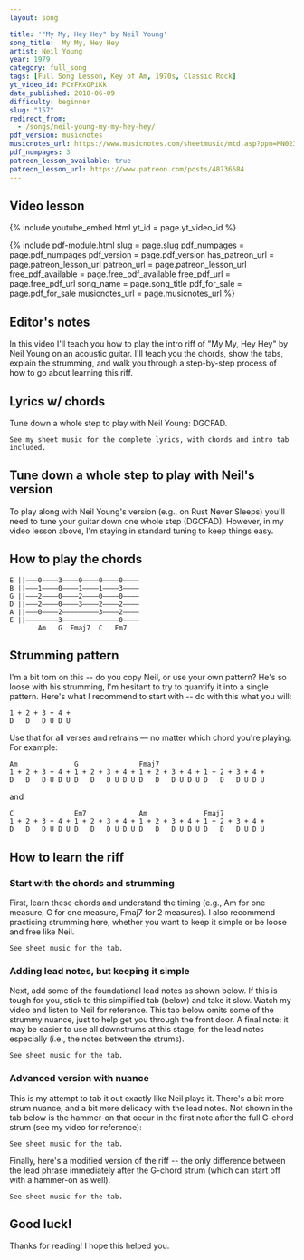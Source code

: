 ```yaml
---
layout: song

title: '"My My, Hey Hey" by Neil Young'
song_title:  My My, Hey Hey
artist: Neil Young
year: 1979
category: full_song
tags: [Full Song Lesson, Key of Am, 1970s, Classic Rock]
yt_video_id: PCYFKxOPiKk
date_published: 2018-06-09
difficulty: beginner
slug: "157"
redirect_from:
  - /songs/neil-young-my-my-hey-hey/
pdf_version: musicnotes
musicnotes_url: https://www.musicnotes.com/sheetmusic/mtd.asp?ppn=MN0235880
pdf_numpages: 3
patreon_lesson_available: true
patreon_lesson_url: https://www.patreon.com/posts/48736684
---
```


## Video lesson

{% include youtube_embed.html yt_id = page.yt_video_id %}

{% include pdf-module.html slug = page.slug pdf_numpages = page.pdf_numpages pdf_version = page.pdf_version has_patreon_url = page.patreon_lesson_url patreon_url = page.patreon_lesson_url free_pdf_available = page.free_pdf_available free_pdf_url = page.free_pdf_url song_name = page.song_title pdf_for_sale = page.pdf_for_sale musicnotes_url = page.musicnotes_url %}

## Editor's notes

In this video I'll teach you how to play the intro riff of "My My, Hey Hey" by Neil Young on an acoustic guitar. I'll teach you the chords, show the tabs, explain the strumming, and walk you through a step-by-step process of how to go about learning this riff.

## Lyrics w/ chords

Tune down a whole step to play with Neil Young: DGCFAD.

    See my sheet music for the complete lyrics, with chords and intro tab included.

<!-- INTRO

    E ||–––––––0–0–––––––––––3–3–3–––––––––––0–0–––0–0–0–0–––0–0–––––0–0–0––
    B ||–––––––1–1–––––––––––0–0–0–––––––––––1–1–––1–1–1–1–––1–1–––––1–1–1––
    G ||–––––––2–2–––––––––––0–0–0–––––––––––2–2–––2–2–2–2–––2–2–––––2–2–2––
    D ||–––––––2–2–––––––0–––0–0–0–––––––––––3–3–––3–3–3–3–––3–3–––––3–3–3––  x4
    A ||–––0–––––––0–2–3–––––––––––2–0–––0––––––––––––––––––––––––––––––––––
    E ||––––––––––––––––––(3)––––––––––3––––––––––––––––––––––––––––––––––––
           Am              G               Fmaj7
           1 + 2 + 3 + 4 + 1 + 2 + 3 + 4 + 1 + 2 + 3 + 4 + 1 + 2 + 3 + 4 +

VERSE
    Am    G       Fmaj7
    ...My my, hey hey
    Am          G               Fmaj7
    ...Rock and roll is here to stay
    C                 Em7      Am                Fmaj7
    ...It's better to burn out.... than to fade away
    Am    G       Fmaj7
    ...My my, hey hey

        [ play intro riff 1x ]

    Am              G                Fmaj7
    ...Out of the blue, and into the black
    Am                G                    Fmaj7
    ...They give you this, but you pay for that
    C                  Em7          Am         Fmaj7
    ...And once you're gone you can never come   back
                Am              G               Fmaj7
    When you're... out of the blue and into the black

        [ instrumental verse 1x, using intro riff & harmonica ]

    Am             G                     Fmaj7
    ...The king is gone, but he's not forgotten
    Am             G                 Fmaj7
    ...This is the story of a Johnny Rotten
    C                 Em7      Am               Fmaj7
    ...It's better to burn out... than it is to rust
    Am              G                    Fmaj7
    ...The king is gone, but he's not forgotten

        [ play intro riff 1x ]

    Am     G       Fmaj7
    ...Hey hey, my my
    Am          G              Fmaj7
    ...Rock and roll can never die
    C                      Em7     Am                Fmaj7
    ...There's more to the picture... than meets the eye
    Am     G       Fmaj7
    ...Hey hey, my my

        [ instrumental verse 1x, using intro riff & harmonica, fade to end ] -->

## Tune down a whole step to play with Neil's version

To play along with Neil Young's version (e.g., on Rust Never Sleeps) you'll need to tune your guitar down one whole step (DGCFAD). However, in my video lesson above, I'm staying in standard tuning to keep things easy.

## How to play the chords

    E ||–––0––––3––––0––––0––––0––––
    B ||–––1––––0––––1––––1––––3––––
    G ||–––2––––0––––2––––0––––0––––
    D ||–––2––––0––––3––––2––––2––––
    A ||–––0––––2–––––––––3––––2––––
    E ||––––––––3––––––––––––––0––––
           Am   G  Fmaj7  C   Em7

## Strumming pattern

I'm a bit torn on this -- do you copy Neil, or use your own pattern? He's so loose with his strumming, I'm hesitant to try to quantify it into a single pattern. Here's what I recommend to start with -- do with this what you will:

    1 + 2 + 3 + 4 +
    D   D   D U D U

Use that for all verses and refrains –– no matter which chord you're playing. For example:

    Am              G               Fmaj7
    1 + 2 + 3 + 4 + 1 + 2 + 3 + 4 + 1 + 2 + 3 + 4 + 1 + 2 + 3 + 4 +
    D   D   D U D U D   D   D U D U D   D   D U D U D   D   D U D U

and

    C               Em7             Am              Fmaj7
    1 + 2 + 3 + 4 + 1 + 2 + 3 + 4 + 1 + 2 + 3 + 4 + 1 + 2 + 3 + 4 +
    D   D   D U D U D   D   D U D U D   D   D U D U D   D   D U D U

## How to learn the riff

### Start with the chords and strumming

First, learn these chords and understand the timing (e.g., Am for one measure, G for one measure, Fmaj7 for 2 measures). I also recommend practicing strumming here, whether you want to keep it simple or be loose and free like Neil.

    See sheet music for the tab.

<!-- E ||–––0–––––––––––––-–3–––––––––––––––0–––––––––––––––0––––––––––––––––
B ||–––1–––––––––––––-–0–––––––––––––––1–––––––––––––––1––––––––––––––––
G ||–––2–––––––––––––-–0–––––––––––––––2–––––––––––––––2––––––––––––––––
D ||–––2–––––––––––––-–0–––––––––––––––3–––––––––––––––3––––––––––––––––
A ||–––0–––––––––––––-–2––––––––––––––––––––––––––––––––––––––––––––––––
E ||–––––––––––––––––––3––––––––––––––––––––––––––––––––––––––––––––––––
       Am              G               Fmaj7           Fmaj7
       1 + 2 + 3 + 4 + 1 + 2 + 3 + 4 + 1 + 2 + 3 + 4 + 1 + 2 + 3 + 4 + -->

### Adding lead notes, but keeping it simple

Next, add some of the foundational lead notes as shown below. If this is tough for you, stick to this simplified tab (below) and take it slow. Watch my video and listen to Neil for reference. This tab below omits some of the strummy nuance, just to help get you through the front door. A final note: it may be easier to use all downstrums at this stage, for the lead notes especially (i.e., the notes between the strums).

    See sheet music for the tab.

<!-- E ||–––––––0–––––––––––––––3––––––––––(0)––0–––0–0–0–0(0)––0–––0–0–0–0––
B ||–––––––1–––––––––––––––0––––––––––(1)––1–––1–1–1–1(1)––1–––1–1–1–1––
G ||–––––––2–––––––––––––––0–––––––––––2–––2–––2–2–2–2–2–––2–––2–2–2–2––
D ||–––––––2–––––––––0–––––0–––––––––––3–––3–––3–3–3–3–3–––3–––3–3–3–3––
A ||–––0–––––––0–2–3–––––––––––2–0–––0––––––––––––––––––––––––––––––––––
E ||–––––––––––––––––––3–––––––––––3––––––––––––––––––––––––––––––––––––
       Am              G               Fmaj7           Fmaj7
       1 + 2 + 3 + 4 + 1 + 2 + 3 + 4 + 1 + 2 + 3 + 4 + 1 + 2 + 3 + 4 + -->


### Advanced version with nuance

This is my attempt to tab it out exactly like Neil plays it. There's a bit more strum nuance, and a bit more delicacy with the lead notes. Not shown in the tab below is the hammer-on that occur in the first note after the full G-chord strum (see my video for reference):

    See sheet music for the tab.

<!-- E ||–––––––0–0–––––––––––3–3–3–––––––––––0–0–––0–0–0–0–––0–0–––––0–0–0––
B ||–––––––1–1–––––––––––0–0–0–––––––––––1–1–––1–1–1–1–––1–1–––––1–1–1––
G ||–––––––2–2–––––––––––0–0–0–––––––––––2–2–––2–2–2–2–––2–2–––––2–2–2––
D ||–––––––2–2–––––––0–––0–0–0–––––––––––3–3–––3–3–3–3–––3–3–––––3–3–3––
A ||–––0–––––––0–2–3–––––––––––2–0–––0––––––––––––––––––––––––––––––––––
E ||––––––––––––––––––(3)––––––––––3––––––––––––––––––––––––––––––––––––
       Am              G               Fmaj7
       1 + 2 + 3 + 4 + 1 + 2 + 3 + 4 + 1 + 2 + 3 + 4 + 1 + 2 + 3 + 4 + -->

Finally, here's a modified version of the riff -- the only difference between the lead phrase immediately after the G-chord strum (which can start off with a hammer-on as well).

    See sheet music for the tab.

<!-- E ||–––––––0–0–––––––––––3–3–3–––––––––––0–0–––0–0–0–0–––0–0–––––0–0–0––
B ||–––––––1–1–––––––––––0–0–0–––––––––––1–1–––1–1–1–1–––1–1–––––1–1–1––
G ||–––––––2–2–––––––––––0–0–0–––––––––––2–2–––2–2–2–2–––2–2–––––2–2–2––
D ||–––––––2–2–––––––0–––0–0–0–2–0–––0–––3–3–––3–3–3–3–––3–3–––––3–3–3––
A ||–––0–––––––0–2–3–––––––––––––––3––––––––––––––––––––––––––––––––––––
E ||––––––––––––––––––(3)–––––––––––––––––––––––––––––––––––––––––––––––
       Am              G               Fmaj7
       1 + 2 + 3 + 4 + 1 + 2 + 3 + 4 + 1 + 2 + 3 + 4 + 1 + 2 + 3 + 4 + -->

## Good luck!

Thanks for reading! I hope this helped you.
